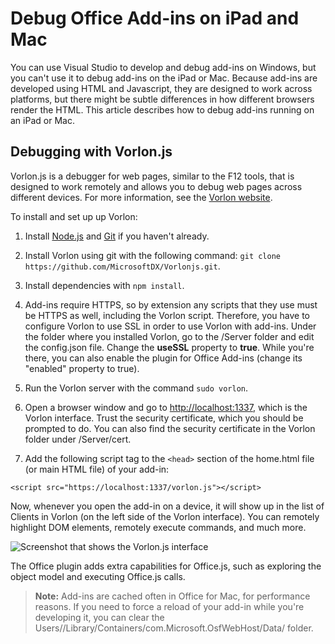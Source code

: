 
# Debug Office Add-ins on iPad and Mac

You can use Visual Studio to develop and debug add-ins on Windows, but you can't use it to debug add-ins on the iPad or Mac. Because add-ins are developed using HTML and Javascript, they are designed to work across platforms, but there might be subtle differences in how different browsers render the HTML. This article describes how to debug add-ins running on an iPad or Mac. 

## Debugging with Vorlon.js 

Vorlon.js is a debugger for web pages, similar to the F12 tools, that is designed to work remotely and allows you to debug web pages across different devices. For more information, see the [Vorlon website](http://www.vorlonjs.com).  

To install and set up up Vorlon: 

1.	Install [Node.js](https://nodejs.org) and [Git](https://git-scm.com/) if you haven't already. 

2.	Install Vorlon using git with the following command: `git clone https://github.com/MicrosoftDX/Vorlonjs.git`.

3.	Install dependencies with `npm install`.

4.	Add-ins require HTTPS, so by extension any scripts that they use must be HTTPS as well, including the Vorlon script. Therefore, you have to configure Vorlon to use SSL in order to use Vorlon with add-ins. Under the folder where you installed Vorlon, go to the /Server folder and edit the config.json file. Change the **useSSL** property to **true**. While you're there, you can also enable the plugin for Office Add-ins (change its "enabled" property to true). 

5.	Run the Vorlon server with the command `sudo vorlon`. 

6.	Open a browser window and go to [http://localhost:1337](http://localhost:1337), which is the Vorlon interface. Trust the security certificate, which you should be prompted to do. You can also find the security certificate in the Vorlon folder under /Server/cert. 

7.	Add the following script tag to the `<head>` section of the home.html file (or main HTML file) of your add-in:
```    
<script src="https://localhost:1337/vorlon.js"></script>    
```  

Now, whenever you open the add-in on a device, it will show up in the list of Clients in Vorlon (on the left side of the Vorlon interface). You can remotely highlight DOM elements, remotely execute commands, and much more.  

![Screenshot that shows the Vorlon.js interface](../../images/vorlon_interface.png)

The Office plugin adds extra capabilities for Office.js, such as exploring the object model and executing Office.js calls. 


> **Note:** Add-ins are cached often in Office for Mac, for performance reasons. If you need to force a reload of your add-in while you're developing it, you can clear the Users/<usr>/Library/Containers/com.Microsoft.OsfWebHost/Data/ folder.  
